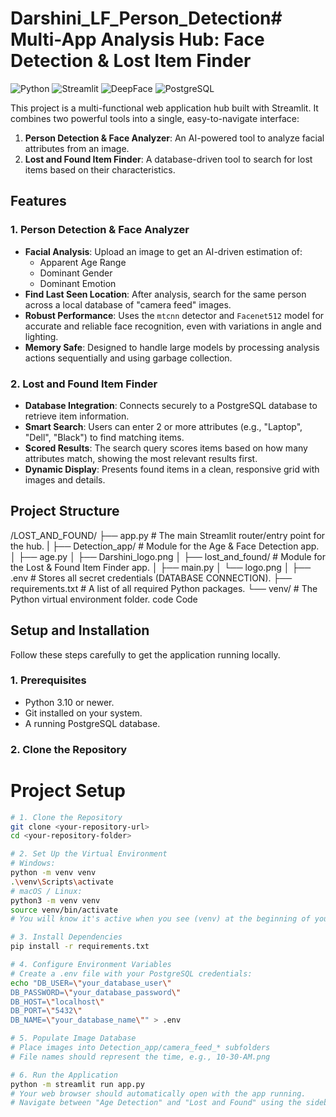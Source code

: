 # Darshini_LF_Person_Detection# Multi-App Analysis Hub: Face Detection & Lost Item Finder

![Python](https://img.shields.io/badge/Python-3.10%2B-blue.svg)
![Streamlit](https://img.shields.io/badge/Streamlit-1.30%2B-orange.svg)
![DeepFace](https://img.shields.io/badge/AI-DeepFace-green.svg)
![PostgreSQL](https://img.shields.io/badge/Database-PostgreSQL-blue.svg)

This project is a multi-functional web application hub built with Streamlit. It combines two powerful tools into a single, easy-to-navigate interface:

1.  **Person Detection & Face Analyzer**: An AI-powered tool to analyze facial attributes from an image.
2.  **Lost and Found Item Finder**: A database-driven tool to search for lost items based on their characteristics.

## Features

### 1. Person Detection & Face Analyzer
-   **Facial Analysis**: Upload an image to get an AI-driven estimation of:
    -   Apparent Age Range
    -   Dominant Gender
    -   Dominant Emotion
-   **Find Last Seen Location**: After analysis, search for the same person across a local database of "camera feed" images.
-   **Robust Performance**: Uses the `mtcnn` detector and `Facenet512` model for accurate and reliable face recognition, even with variations in angle and lighting.
-   **Memory Safe**: Designed to handle large models by processing analysis actions sequentially and using garbage collection.

### 2. Lost and Found Item Finder
-   **Database Integration**: Connects securely to a PostgreSQL database to retrieve item information.
-   **Smart Search**: Users can enter 2 or more attributes (e.g., "Laptop", "Dell", "Black") to find matching items.
-   **Scored Results**: The search query scores items based on how many attributes match, showing the most relevant results first.
-   **Dynamic Display**: Presents found items in a clean, responsive grid with images and details.

## Project Structure
/LOST_AND_FOUND/
├── app.py # The main Streamlit router/entry point for the hub.
|
├── Detection_app/ # Module for the Age & Face Detection app.
│ ├── age.py
│ ├── Darshini_logo.png
│
├── lost_and_found/ # Module for the Lost & Found Item Finder app.
│ ├── main.py
│ └── logo.png
│
├── .env # Stores all secret credentials (DATABASE CONNECTION).
├── requirements.txt # A list of all required Python packages.
└── venv/ # The Python virtual environment folder.
code
Code
## Setup and Installation

Follow these steps carefully to get the application running locally.

### 1. Prerequisites
-   Python 3.10 or newer.
-   Git installed on your system.
-   A running PostgreSQL database.

### 2. Clone the Repository
# Project Setup

```bash
# 1. Clone the Repository
git clone <your-repository-url>
cd <your-repository-folder>

# 2. Set Up the Virtual Environment
# Windows:
python -m venv venv
.\venv\Scripts\activate
# macOS / Linux:
python3 -m venv venv
source venv/bin/activate
# You will know it's active when you see (venv) at the beginning of your terminal prompt.

# 3. Install Dependencies
pip install -r requirements.txt

# 4. Configure Environment Variables
# Create a .env file with your PostgreSQL credentials:
echo "DB_USER=\"your_database_user\"
DB_PASSWORD=\"your_database_password\"
DB_HOST=\"localhost\"
DB_PORT=\"5432\"
DB_NAME=\"your_database_name\"" > .env

# 5. Populate Image Database
# Place images into Detection_app/camera_feed_* subfolders
# File names should represent the time, e.g., 10-30-AM.png

# 6. Run the Application
python -m streamlit run app.py
# Your web browser should automatically open with the app running.
# Navigate between "Age Detection" and "Lost and Found" using the sidebar.

